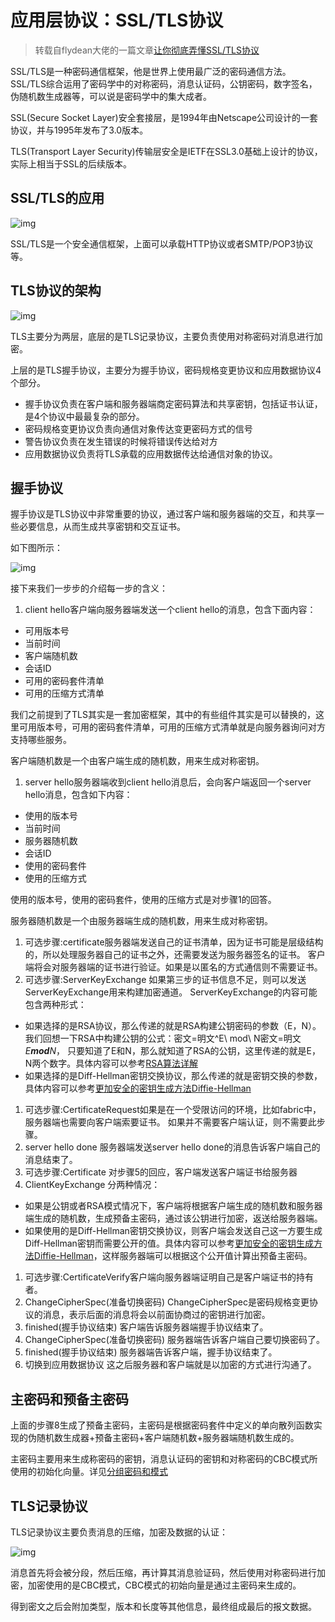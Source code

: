 #                  应用层协议：SSL/TLS协议

> 转载自flydean大佬的一篇文章[让你彻底弄懂SSL/TLS协议](https://zhuanlan.zhihu.com/p/133375078)

SSL/TLS是一种密码通信框架，他是世界上使用最广泛的密码通信方法。SSL/TLS综合运用了密码学中的对称密码，消息认证码，公钥密码，数字签名，伪随机数生成器等，可以说是密码学中的集大成者。

SSL(Secure Socket Layer)安全套接层，是1994年由Netscape公司设计的一套协议，并与1995年发布了3.0版本。

TLS(Transport Layer Security)传输层安全是IETF在SSL3.0基础上设计的协议，实际上相当于SSL的后续版本。

## SSL/TLS的应用



![img](https://pic4.zhimg.com/80/v2-d050edfb2dbf0501562764efc4a001a3_1440w.webp)



SSL/TLS是一个安全通信框架，上面可以承载HTTP协议或者SMTP/POP3协议等。

## TLS协议的架构



![img](https://pic3.zhimg.com/80/v2-74138889aeea5dbdfdcb4970caeaf5a2_1440w.webp)



TLS主要分为两层，底层的是TLS记录协议，主要负责使用对称密码对消息进行加密。

上层的是TLS握手协议，主要分为握手协议，密码规格变更协议和应用数据协议4个部分。

- 握手协议负责在客户端和服务器端商定密码算法和共享密钥，包括证书认证，是4个协议中最最复杂的部分。
- 密码规格变更协议负责向通信对象传达变更密码方式的信号
- 警告协议负责在发生错误的时候将错误传达给对方
- 应用数据协议负责将TLS承载的应用数据传达给通信对象的协议。

## 握手协议

握手协议是TLS协议中非常重要的协议，通过客户端和服务器端的交互，和共享一些必要信息，从而生成共享密钥和交互证书。

如下图所示：



![img](https://pic4.zhimg.com/80/v2-5aff714cb0cd14387cfad488adef97db_1440w.webp)



接下来我们一步步的介绍每一步的含义：

1. client hello客户端向服务器端发送一个client hello的消息，包含下面内容：

- 可用版本号
- 当前时间
- 客户端随机数
- 会话ID
- 可用的密码套件清单
- 可用的压缩方式清单



我们之前提到了TLS其实是一套加密框架，其中的有些组件其实是可以替换的，这里可用版本号，可用的密码套件清单，可用的压缩方式清单就是向服务器询问对方支持哪些服务。

客户端随机数是一个由客户端生成的随机数，用来生成对称密钥。

1. server hello服务器端收到client hello消息后，会向客户端返回一个server hello消息，包含如下内容：

- 使用的版本号
- 当前时间
- 服务器随机数
- 会话ID
- 使用的密码套件
- 使用的压缩方式



使用的版本号，使用的密码套件，使用的压缩方式是对步骤1的回答。

服务器随机数是一个由服务器端生成的随机数，用来生成对称密钥。

1. 可选步骤:certificate服务器端发送自己的证书清单，因为证书可能是层级结构的，所以处理服务器自己的证书之外，还需要发送为服务器签名的证书。
   客户端将会对服务器端的证书进行验证。如果是以匿名的方式通信则不需要证书。
2. 可选步骤:ServerKeyExchange
   如果第三步的证书信息不足，则可以发送ServerKeyExchange用来构建加密通道。
   ServerKeyExchange的内容可能包含两种形式：

- 如果选择的是RSA协议，那么传递的就是RSA构建公钥密码的参数（E，N）。我们回想一下RSA中构建公钥的公式：密文=明文^E\ mod\ N密文=明文*E**mod**N*， 只要知道了E和N，那么就知道了RSA的公钥，这里传递的就是E，N两个数字。具体内容可以参考[RSA算法详解](https://link.zhihu.com/?target=http%3A//www.flydean.com/rsa/)
- 如果选择的是Diff-Hellman密钥交换协议，那么传递的就是密钥交换的参数，具体内容可以参考[更加安全的密钥生成方法Diffie-Hellman](https://link.zhihu.com/?target=http%3A//www.flydean.com/diffie-hellman/)



1. 可选步骤:CertificateRequest如果是在一个受限访问的环境，比如fabric中，服务器端也需要向客户端索要证书。
   如果并不需要客户端认证，则不需要此步骤。
2. server hello done
   服务器端发送server hello done的消息告诉客户端自己的消息结束了。
3. 可选步骤:Certificate
   对步骤5的回应，客户端发送客户端证书给服务器
4. ClientKeyExchange
   分两种情况：

- 如果是公钥或者RSA模式情况下，客户端将根据客户端生成的随机数和服务器端生成的随机数，生成预备主密码，通过该公钥进行加密，返送给服务器端。
- 如果使用的是Diff-Hellman密钥交换协议，则客户端会发送自己这一方要生成Diff-Hellman密钥而需要公开的值。具体内容可以参考[更加安全的密钥生成方法Diffie-Hellman](https://link.zhihu.com/?target=http%3A//www.flydean.com/diffie-hellman/)，这样服务器端可以根据这个公开值计算出预备主密码。



1. 可选步骤:CertificateVerify客户端向服务器端证明自己是客户端证书的持有者。
2. ChangeCipherSpec(准备切换密码)
   ChangeCipherSpec是密码规格变更协议的消息，表示后面的消息将会以前面协商过的密钥进行加密。
3. finished(握手协议结束)
   客户端告诉服务器端握手协议结束了。
4. ChangeCipherSpec(准备切换密码)
   服务器端告诉客户端自己要切换密码了。
5. finished(握手协议结束)
   服务器端告诉客户端，握手协议结束了。
6. 切换到应用数据协议
   这之后服务器和客户端就是以加密的方式进行沟通了。

## 主密码和预备主密码

上面的步骤8生成了预备主密码，主密码是根据密码套件中定义的单向散列函数实现的伪随机数生成器+预备主密码+客户端随机数+服务器端随机数生成的。

主密码主要用来生成称密码的密钥，消息认证码的密钥和对称密码的CBC模式所使用的初始化向量。详见[分组密码和模式](https://link.zhihu.com/?target=http%3A//www.flydean.com/block-cipher-mode/)

## TLS记录协议

TLS记录协议主要负责消息的压缩，加密及数据的认证：



![img](https://pic4.zhimg.com/80/v2-9c57cb3c7c0be40ea8f0cfa59ebf4c4f_1440w.webp)

消息首先将会被分段，然后压缩，再计算其消息验证码，然后使用对称密码进行加密，加密使用的是CBC模式，CBC模式的初始向量是通过主密码来生成的。

得到密文之后会附加类型，版本和长度等其他信息，最终组成最后的报文数据。